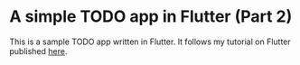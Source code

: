 # A simple TODO app in Flutter (Part 2)

This is a sample TODO app written in Flutter. It follows my tutorial on Flutter published [here](https://everyday.codes/tutorials/developing-a-todo-app-with-flutter-part-2/).
